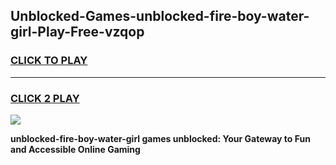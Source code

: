 
## Unblocked-Games-unblocked-fire-boy-water-girl-Play-Free-vzqop
<h3>
<a href="https://premium76.site?title=unblocked-fire-boy-water-girl&ref=19M">CLICK TO PLAY</a></h3>
<hr>

<h3>
<a href="https://premium76.site?title=unblocked-fire-boy-water-girl&ref=19M">CLICK 2 PLAY</a>
  
</h3>

<a href="https://premium76.site?title=unblocked-fire-boy-water-girl&ref=19M"><img src="https://clearcache.store/games.png"></a>


**unblocked-fire-boy-water-girl games unblocked: Your Gateway to Fun and Accessible Online Gaming**
